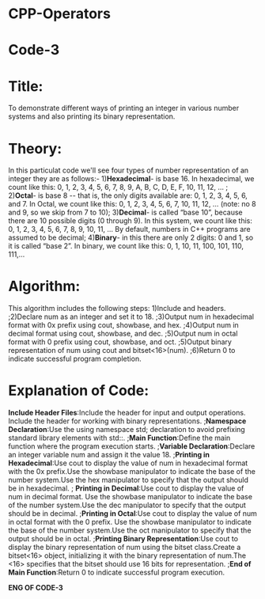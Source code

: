 # CPP-Operators

# Code-3

# Title:
To demonstrate different ways of printing an integer in various number systems and also printing its binary representation.

# Theory:
In this particulat code we'll see four types of number representation of an integer they are as follows:- 1)**Hexadecimal**- is base 16. In hexadecimal, we count like this: 0, 1, 2, 3, 4, 5, 6, 7, 8, 9, A, B, C, D, E, F, 10, 11, 12, … ; 2)**Octal**- is base 8 -- that is, the only digits available are: 0, 1, 2, 3, 4, 5, 6, and 7. In Octal, we count like this: 0, 1, 2, 3, 4, 5, 6, 7, 10, 11, 12, … (note: no 8 and 9, so we skip from 7 to 10); 3)**Decimal**- is called “base 10”, because there are 10 possible digits (0 through 9). In this system, we count like this: 0, 1, 2, 3, 4, 5, 6, 7, 8, 9, 10, 11, … By default, numbers in C++ programs are assumed to be decimal; 4)**Binary**- in this there are only 2 digits: 0 and 1, so it is called “base 2”. In binary, we count like this: 0, 1, 10, 11, 100, 101, 110, 111,…

# Algorithm:
This algorithm includes the following steps: 1)Include <iostream> and <bitset> headers. ;2)Declare num as an integer and set it to 18. ;3)Output num in hexadecimal format with 0x prefix using cout, showbase, and hex. ;4)Output num in decimal format using cout, showbase, and dec. ;5)Output num in octal format with 0 prefix using cout, showbase, and oct. ;5)Output binary representation of num using cout and bitset<16>(num). ;6)Return 0 to indicate successful program completion.

# Explanation of Code:
**Include Header Files**:Include the <iostream> header for input and output operations.
Include the <bitset> header for working with binary representations. ;**Namespace Declaration**:Use the using namespace std; declaration to avoid prefixing standard library elements with std::. ;**Main Function**:Define the main function where the program execution starts. ;**Variable Declaration**:Declare an integer variable num and assign it the value 18. ;**Printing in Hexadecimal**:Use cout to display the value of num in hexadecimal format with the 0x prefix.Use the showbase manipulator to indicate the base of the number system.Use the hex manipulator to specify that the output should be in hexadecimal. ;
**Printing in Decimal**:Use cout to display the value of num in decimal format.
Use the showbase manipulator to indicate the base of the number system.Use the dec manipulator to specify that the output should be in decimal. ;**Printing in Octal**:Use cout to display the value of num in octal format with the 0 prefix.
Use the showbase manipulator to indicate the base of the number system.Use the oct manipulator to specify that the output should be in octal. ;**Printing Binary Representation**:Use cout to display the binary representation of num using the bitset class.Create a bitset<16> object, initializing it with the binary representation of num.The <16> specifies that the bitset should use 16 bits for representation. ;**End of Main Function**:Return 0 to indicate successful program execution.

**ENG OF CODE-3**
